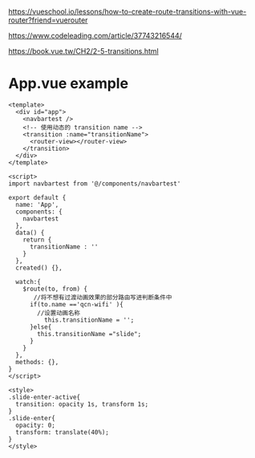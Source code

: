 https://vueschool.io/lessons/how-to-create-route-transitions-with-vue-router?friend=vuerouter

https://www.codeleading.com/article/37743216544/

https://book.vue.tw/CH2/2-5-transitions.html

# App.vue example
```
<template>
  <div id="app">
    <navbartest />
    <!-- 使用动态的 transition name -->
    <transition :name="transitionName">
      <router-view></router-view>
    </transition>
  </div>
</template>

<script>
import navbartest from '@/components/navbartest'

export default {
  name: 'App',
  components: {
    navbartest
  },
  data() {
    return {
      transitionName : ''
    }
  },
  created() {},
  
  watch:{
    $route(to, from) {
       //将不想有过渡动画效果的部分路由写进判断条件中
      if(to.name =='qcn-wifi' ){
        //设置动画名称
          this.transitionName = '';
      }else{
        this.transitionName ="slide";
      }
    }
  },
  methods: {},
}
</script>

<style>
.slide-enter-active{
  transition: opacity 1s, transform 1s;
}
.slide-enter{
  opacity: 0;
  transform: translate(40%);
}
</style>
```